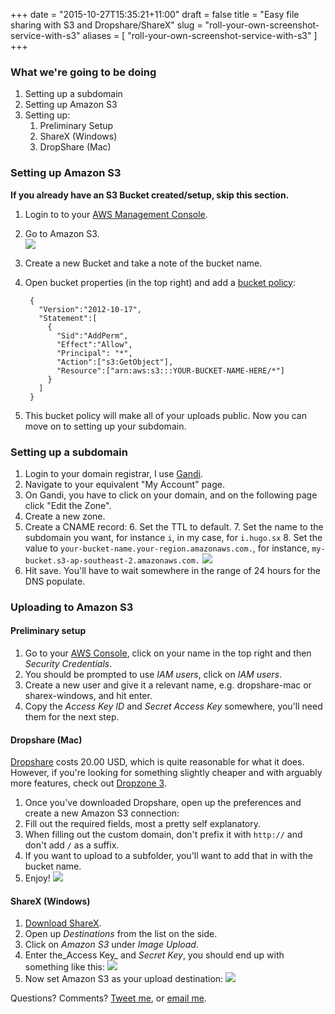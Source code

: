+++
date = "2015-10-27T15:35:21+11:00"
draft = false
title = "Easy file sharing with S3 and Dropshare/ShareX"
slug = "roll-your-own-screenshot-service-with-s3"
aliases = [
	"roll-your-own-screenshot-service-with-s3"
]
+++
### What we're going to be doing
1. Setting up a subdomain
2. Setting up Amazon S3
3. Setting up:
	1. Preliminary Setup
	2. ShareX (Windows)
	3. DropShare (Mac)

### Setting up Amazon S3  
**If you already have an S3 Bucket created/setup, skip this section.** 

1. Login to to your [AWS Management Console](https://aws.amazon.com/console/).
2. Go to Amazon S3.  
	[![](https://i.hugo.sx/ss/044wk.png)](http://i.hugo.sx/ss/044wk.png)
3. Create a new Bucket and take a note of the bucket name.
4. Open bucket properties (in the top right) and add a [bucket policy](http://docs.aws.amazon.com/AmazonS3/latest/dev/example-bucket-policies.html):  

		{
		  "Version":"2012-10-17",
		  "Statement":[
			{
			  "Sid":"AddPerm",
			  "Effect":"Allow",
			  "Principal": "*",
			  "Action":["s3:GetObject"],
			  "Resource":["arn:aws:s3:::YOUR-BUCKET-NAME-HERE/*"]
			}
		  ]
		}	

5. This bucket policy will make all of your uploads public. Now you can move on to setting up your subdomain.

### Setting up a subdomain
1. Login to your domain registrar, I use [Gandi](http://gandi.net/).
2. Navigate to your equivalent "My Account" page.
3. On Gandi, you have to click on your domain, and on the following page click "Edit the Zone".
4. Create a new zone.
5. Create a CNAME record:
	6. Set the TTL to default.
	7. Set the name to the subdomain you want, for instance `i`, in my case, for `i.hugo.sx`
	8. Set the value to `your-bucket-name.your-region.amazonaws.com.`, for instance, `my-bucket.s3-ap-southeast-2.amazonaws.com.`
	[![](https://i.hugo.sx/ss/UzDR6.png)](http://i.hugo.sx/ss/UzDR6.png)
6.  Hit save. You'll have to wait somewhere in the range of 24 hours for the DNS populate.


### Uploading to Amazon S3

#### Preliminary setup
1. Go to your [AWS Console](https://console.aws.amazon.com/), click on your name in the top right and then _Security Credentials_.
2. You should be prompted to use _IAM users_, click on _IAM users_.
3. Create a new user and give it a relevant name, e.g. dropshare-mac or sharex-windows, and hit enter.
4. Copy the _Access Key ID_ and _Secret Access Key_ somewhere, you'll need them for the next step.

#### Dropshare (Mac)
[Dropshare](https://getdropsha.re/) costs 20.00 USD, which is quite reasonable for what it does. However, if you're looking for something slightly cheaper and with arguably more features, check out [Dropzone 3](https://aptonic.com/).  

1. Once you've downloaded Dropshare, open up the preferences and create a new Amazon S3 connection:  
2. Fill out the required fields, most a pretty self explanatory. 
3. When filling out the custom domain, don't prefix it with `http://` and don't add `/` as a suffix.
4. If you want to upload to a subfolder, you'll want to add that in with the bucket name.
5. Enjoy!
[![](https://i.hugo.sx/ss/aFAD7.gif)](http://i.hugo.sx/ss/aFAD7.gif)


#### ShareX (Windows)
1. [Download ShareX](http://getsharex.com/).
2. Open up _Destinations_ from the list on the side.
3. Click on _Amazon S3_ under _Image Upload_.
4. Enter the_Access Key_ and _Secret Key_, you should end up with something like this:  [![](https://i.hugo.sx/ss/ZwutV.png)](http://i.hugo.sx/ss/ZwutV.png)
5. Now set Amazon S3 as your upload destination:  [![](https://i.hugo.sx/ss/ZmG4G.jpg)](http://i.hugo.sx/ss/ZmG4G.jpg)

Questions? Comments? [Tweet me](http://twitter.com/hugojmd), or [email me](http://hugo.sx).
